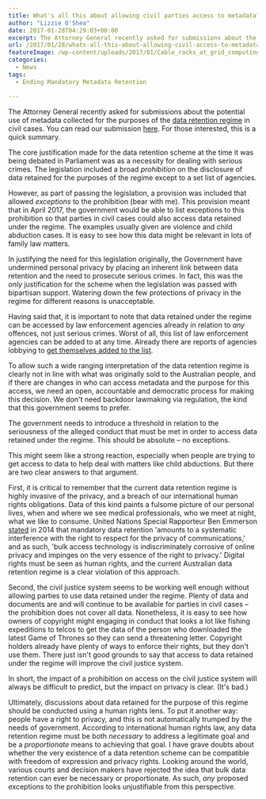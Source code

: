 ```yaml
---
title: What's all this about allowing civil parties access to metadata?
author: "Lizzie O'Shea"
date: 2017-01-28T04:29:03+00:00
excerpt: The Attorney General recently asked for submissions about the potential use of metadata collected for the purposes of the data retention regime in civil cases. For those interested, this is a quick summary.
url: /2017/01/28/whats-all-this-about-allowing-civil-access-to-metadata/
featureImage: /wp-content/uploads/2017/01/Cable_racks_at_grid_computing_center_Fermilab_with_blue_lights.jpg
categories:
  - News
tags:
  - Ending Mandatory Metadata Retention

---
```

<span style="font-weight: 400;">The Attorney General recently asked for submissions about the potential use of metadata collected for the purposes of the </span>[<span style="font-weight: 400;">data retention regime</span>][1] <span style="font-weight: 400;">in civil cases. You can read our submission <a href="http://digitalrightswatch.org.au/2017/01/23/attorney-generals-department-consultation-into-access-to-telecommunications-data-in-civil-proceedings/">here</a>. For those interested, this is a quick summary.</span>

<span style="font-weight: 400;">The core justification made for the data retention scheme at the time it was being debated in Parliament was as a necessity for dealing with serious crimes. The legislation included a broad </span>_<span style="font-weight: 400;">prohibition</span>_ <span style="font-weight: 400;">on the disclosure of data retained for the purposes of the regime except to a set list of agencies. </span>

<span style="font-weight: 400;">However, as part of passing the legislation, a provision was included that allowed </span>_<span style="font-weight: 400;">exceptions</span>_ <span style="font-weight: 400;">to the prohibition (bear with me). This provision meant that in April 2017, the government would be able to list exceptions to this prohibition so that parties in civil cases could also access data retained under the regime. The examples usually given are violence and child abduction cases. It is easy to see how this data might be relevant in lots of family law matters. </span>

<span style="font-weight: 400;">In justifying the need for this legislation originally, the Government have undermined personal privacy by placing an inherent link between data retention and the need to prosecute serious crimes. In fact, this was the </span>_<span style="font-weight: 400;">only</span>_ <span style="font-weight: 400;">justification for the scheme when the legislation was passed with bipartisan support. Watering down the few protections of privacy in the regime for different reasons is unacceptable. </span><span style="font-weight: 400;"> </span>

<span style="font-weight: 400;">Having said that, it is important to note that data retained under the regime can be accessed by law enforcement agencies already in relation to </span>_<span style="font-weight: 400;">any</span>_ <span style="font-weight: 400;">offences, not just serious crimes. Worst of all, this list of law enforcement agencies can be added to at any time. Already there are reports of agencies lobbying to </span>[<span style="font-weight: 400;">get themselves added to the list</span>][2]<span style="font-weight: 400;">. </span>

<span style="font-weight: 400;">To allow such a wide ranging interpretation of the data retention regime is clearly not in line with what was originally sold to the Australian people, and if there are changes in who can access metadata and the purpose for this access, we need an open, accountable and democratic process for making this decision. We don't need backdoor lawmaking via regulation, the kind that this government seems to prefer.</span>

The government needs to introduce a threshold in relation to the seriousness of the alleged conduct that must be met in order to access data retained under the regime. This should be absolute &#8211; no exceptions.

<span style="font-weight: 400;">This might seem like a strong reaction, especially when people are trying to get access to data to help deal with matters like child abductions. But there are two clear answers to that argument. </span>

<span style="font-weight: 400;">First, it is critical to remember that the current data retention regime is highly invasive of the privacy, and a breach of our international human rights obligations. Data of this kind paints a fulsome picture of our personal lives, when and where we see medical professionals, who we meet at night, what we like to consume. United Nations S</span><span style="font-weight: 400;">pecial Rapporteur Ben Emmerson <a href="http://www.ohchr.org/EN/NewsEvents/Pages/DisplayNews.aspx?NewsID=15200">stated</a> in 2014 </span><span style="font-weight: 400;">that mandatory data retention 'amounts to a systematic interference with the right to respect for the privacy of communications,' and as such, '</span><span style="font-weight: 400;">bulk access technology is indiscriminately corrosive of online privacy and impinges on the very essence of the right to privacy.' Digital rights must be seen as human rights, and the current Australian data retention regime is a clear violation of this approach.</span>

<span style="font-weight: 400;">Second, the civil justice system seems to be working well enough without allowing parties to use data retained under the regime. </span><span style="font-weight: 400;">Plenty of data and documents are and will continue to be available for parties in civil cases &#8211; the prohibition does not cover all data. Nonetheless, it is easy to see how owners of copyright might engaging in conduct that looks a lot like fishing expeditions to telcos to get the data of the person who downloaded the latest Game of Thrones so they can send a threatening letter. Copyright holders already have plenty of ways to enforce their rights, but they don't use them. There just isn't good grounds to say that access to data retained under the regime will improve the civil justice system.</span>

In short, the impact of a prohibition on access on the civil justice system will always be difficult to predict, but the impact on privacy is clear. (It's bad.)

<span style="font-weight: 400;">Ultimately, discussions about data retained for the purpose of this regime should be conducted using a human rights lens. To put it another way: people have a right to privacy, and this is not automatically trumped by the needs of government. According to international human rights law, any data retention regime must be both </span>_<span style="font-weight: 400;">necessary</span>_ <span style="font-weight: 400;">to address a legitimate goal and be a </span>_<span style="font-weight: 400;">proportionate</span>_ <span style="font-weight: 400;">means to achieving that goal. I have grave doubts about whether the very existence of a data retention scheme can be compatible with freedom of expression and privacy rights. Looking around the world, various courts and decision makers have rejected the idea that bulk data retention can ever be necessary or proportionate. As such, </span>_<span style="font-weight: 400;">any</span>_ <span style="font-weight: 400;">proposed exceptions to the prohibition looks unjustifiable from this perspective.</span>

 [1]: https://www.ag.gov.au/dataretention
 [2]: http://www.gizmodo.com.au/2016/01/heres-every-government-agency-that-wants-your-metadata/
